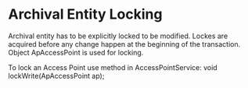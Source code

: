﻿Archival Entity Locking
========================

Archival entity has to be explicitly locked to be modified. 
Lockes are acquired before any change happen at the beginning
of the transaction. Object ApAccessPoint is used for locking.

To lock an Access Point use method in AccessPointService:
void lockWrite(ApAccessPoint ap);

